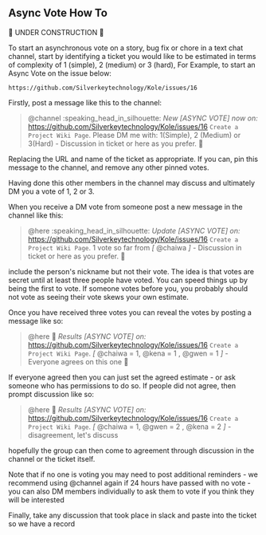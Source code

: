 Async Vote How To
-----------------

:construction: UNDER CONSTRUCTION :construction:

To start an asynchronous vote on a story, bug fix or chore in a text chat channel, start by identifying a ticket you would like to be estimated in terms of complexity of 1 (simple), 2 (medium) or 3 (hard),
For Example, to start an Async Vote on the issue below:

```
https://github.com/Silverkeytechnology/Kole/issues/16
```


Firstly, post a message like this to the channel:

> @channel :speaking_head_in_silhouette: _New *[ASYNC VOTE]* now on:_ https://github.com/Silverkeytechnology/Kole/issues/16 `Create a Project Wiki Page`. Please DM me with: 1(Simple), 2 (Medium) or 3(Hard) - Discussion in ticket or here as you prefer. :slightly_smiling_face:

Replacing the URL and name of the ticket as appropriate.  If you can, pin this message to the channel, and remove any other pinned votes.

Having done this other members in the channel may discuss and ultimately DM you a vote of 1, 2 or 3.

When you receive a DM vote from someone post a new message in the channel like this:

> @here :speaking_head_in_silhouette: _Update *[ASYNC VOTE]* on:_ https://github.com/Silverkeytechnology/Kole/issues/16 `Create a Project Wiki Page`. 1 vote so far from *[* @chaiwa *]* - Discussion in ticket or here as you prefer. :slightly_smiling_face:

include the person's nickname but not their vote.   The idea is that votes are secret until at least three people have voted.  You can speed things up by being the first to vote.  If someone votes before you, you probably should not vote as seeing their vote skews your own estimate.

Once you have received three votes you can reveal the votes by posting a message like so:

> @here :memo: _Results *[ASYNC VOTE]* on:_ https://github.com/Silverkeytechnology/Kole/issues/16 `Create a Project Wiki Page`. *[* @chaiwa = 1, @kena  = 1 , @gwen  = 1 *]* - Everyone agrees on this one :slightly_smiling_face:

If everyone agreed then you can just set the agreed estimate - or ask someone who has permissions to do so.  If people did not agree, then prompt discussion like so:

> @here :memo: _Results *[ASYNC VOTE]* on:_ https://github.com/Silverkeytechnology/Kole/issues/16 `Create a Project Wiki Page`. *[* @chaiwa = 1, @gwen  = 2 , @kena  = 2 *]* - disagreement, let's discuss

hopefully the group can then come to agreement through discussion in the channel or the ticket itself.  

Note that if no one is voting you may need to post additional reminders - we recommend using @channel again if 24 hours have passed with no vote - you can also DM members individually to ask them to vote if you think they will be interested

Finally, take any discussion that took place in slack and paste into the ticket so we have a record
